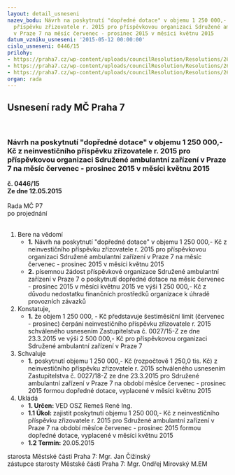 ```yaml
---
layout: detail_usneseni
nazev_bodu: Návrh na poskytnutí "dopředné dotace" v objemu 1 250 000,- Kč z neinvestičního
  příspěvku zřizovatele r. 2015 pro příspěvkovou organizaci Sdružené ambulantní zařízení
  v Praze 7 na měsíc červenec - prosinec 2015 v měsíci květnu 2015
datum_vzniku_usneseni: '2015-05-12 00:00:00'
cislo_usneseni: 0446/15
prilohy:
- https://praha7.cz/wp-content/uploads/councilResolution/Resolutions/26403/27-15-dz_dotace_iii.doc
- https://praha7.cz/wp-content/uploads/councilResolution/Resolutions/26403/27-15-saz_%c5%be%c3%a1dost_dotace_iii.pdf
- https://praha7.cz/wp-content/uploads/councilResolution/Resolutions/26403/27-15-zastupitesltvo_-_schv%c3%a1len%c3%bd_rozpo%c4%8det_pro_po.pdf
organ: rada
---
```

<div id="ucUsn_pList" class="usn">
	<span><h2>Usnesení rady MČ Praha 7 </h2>
<br></span><div class="standBody">
<span><h3>Návrh na poskytnutí "dopředné dotace" v objemu 1 250 000,- Kč z neinvestičního příspěvku zřizovatele r. 2015 pro příspěvkovou organizaci Sdružené ambulantní zařízení v Praze 7 na měsíc červenec - prosinec 2015 v měsíci květnu 2015</h3></span><div class="center">
		<strong>č. 0446/15</strong><br>
	</div>
<div class="center">
		<strong>Ze dne 12.05.2015</strong><br><br>
	</div>Rada MČ P7<br> po projednání<br><br><ol>
<li>Bere na vědomí<ul>
<li>
<strong>1.</strong> Návrh na poskytnutí "dopředné dotace" v objemu 1 250 000,- Kč z neinvestičního příspěvku zřizovatele r. 2015 pro příspěvkovou organizaci Sdružené ambulantní zařízení v Praze 7 na měsíc červenec - prosinec 2015 v měsíci květnu 2015</li>
<li>
<strong>2.</strong> písemnou žádost příspěvkové organizace Sdružené ambulantní zařízení v Praze 7 o poskytnutí dopředné dotace na měsíc červenec - prosinec 2015 v měsíci květnu 2015 ve výši 1 250 000,- Kč z důvodu nedostatku finančních prostředků organizace k úhradě provozních závazků  </li>
</ul>
</li>
<li>Konstatuje,<ul><li>
<strong>1.</strong> že objem 1 250 000, - Kč představuje šestiměsíční limit (červenec - prosinec)  čerpání neinvestičního příspěvku zřizovatele r. 2015 schváleného usnesením Zastupitelstva č. 0027/15-Z ze dne 23.3.2015 ve výši 2 500 000,- Kč pro příspěvkovou organizaci Sdružené ambulantní zařízení v Praze 7 </li></ul>
</li>
<li>Schvaluje<ul><li>
<strong>1.</strong> poskytnutí objemu 1 250 000,- Kč (rozpočtově 1 250,0 tis. Kč) z neinvestičního příspěvku zřizovatele r. 2015 schváleného usnesením Zastupitelstva č. 0027/18-Z ze dne 23.3.2015 pro Sdružené ambulantní zařízení v Praze 7 na období měsíce červenec - prosinec 2015 formou dopředné dotace, vyplacené v měsíci květnu 2015   </li></ul>
</li>
<li>Ukládá<ul>
<li>
<strong>1. Určen: </strong>VED OSZ Remeš René Ing.</li>
<li>
<strong>1.1 Úkol: </strong>zajistit poskytnutí objemu 1 250 000,- Kč z neinvestičního příspěvku zřizovatele r. 2015 pro Sdružené ambulantní zařízení v Praze 7 na období měsíce červenec - prosinec 2015 formou dopředné dotace, vyplacené v měsíci květnu 2015</li>
<li>
<strong>1.2 Termín: </strong>20.05.2015</li>
</ul>
</li>
</ol>starosta Městské části Praha 7: Mgr. Jan Čižinský<br>zástupce starosty Městské části Praha 7: Mgr. Ondřej Mirovský M.EM 
</div>
</div>